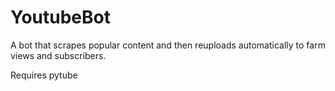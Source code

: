# YoutubeBot
A bot that scrapes popular content and then reuploads automatically to farm views and subscribers.

Requires pytube
